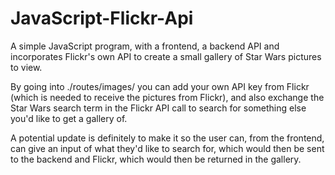 # JavaScript-Flickr-Api
A simple JavaScript program, with a frontend, a backend API and incorporates Flickr's own API to create a small gallery of Star Wars pictures to view.

By going into ./routes/images/ you can add your own API key from Flickr (which is needed to receive the pictures from Flickr), and also exchange the Star Wars search term in the Flickr API call to search for something else you'd like to get a gallery of.

A potential update is definitely to make it so the user can, from the frontend, can give an input of what they'd like to search for, which would then be sent to the backend and Flickr, which would then be returned in the gallery.

